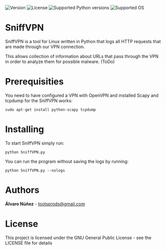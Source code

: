 ![Version](https://img.shields.io/badge/SniffVPN-0.1%20--%20Alfa%20Version-red.svg?style=flat-square)
![License](https://img.shields.io/badge/license-GNU-green.svg?style=flat-square)
![Supported Python versions](https://img.shields.io/badge/python-2.7-blue.svg?style=flat-square)
![Supported OS](https://img.shields.io/badge/Supported%20OS-Linux-yellow.svg?style=flat-square)

# SniffVPN

SniffVPN is a tool for Linux written in Python that logs all HTTP requests that are made through our VPN connection.

This allows collection of information about URLs that pass through the VPN in order to analyze them for possible malware. (ToDo)

Prerequisities
==============

You need to have configured a VPN with OpenVPN and installed Scapy and tcpdump for the SniffVPN works:

```
sudo apt-get install python-scapy tcpdump
```

Installing
==========

To start SniffVPN simply run:

```
python SniffVPN.py
```

You can run the program without saving the logs by running:

```
python SniffVPN.py --nologs
```

Authors
=======

**Álvaro Núñez** - <toolsprods@gmail.com>

License
=======

This project is licensed under the GNU General Public License - see the LICENSE file for details
